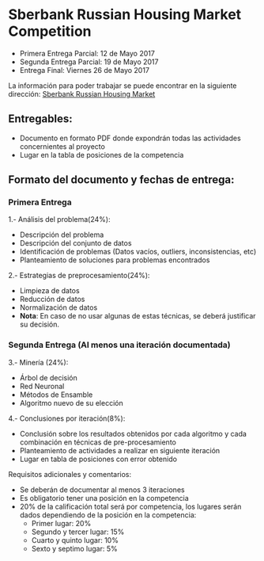 # Sberbank Russian Housing Market Competition

* Primera Entrega Parcial: 12 de Mayo 2017
* Segunda Entrega Parcial: 19 de Mayo 2017
* Entrega Final: Viernes 26 de Mayo 2017

La información para poder trabajar se puede encontrar en la siguiente dirección:
[Sberbank Russian Housing Market](https://www.kaggle.com/c/sberbank-russian-housing-market/rules)


## Entregables:
* Documento en formato PDF donde expondrán todas las actividades concernientes al proyecto
* Lugar en la tabla de posiciones de la competencia

## Formato del documento y fechas de entrega:


### Primera Entrega
1.- Análisis del problema(24%):
* Descripción del problema
* Descripción del conjunto de datos
* Identificación de problemas (Datos vacíos, outliers, inconsistencias, etc)
* Planteamiento de soluciones para problemas encontrados


2.- Estrategias de preprocesamiento(24%):
* Limpieza de datos
* Reducción de datos
* Normalización de datos
* **Nota**: En caso de no usar algunas de estas técnicas, se deberá justificar su decisión.

### Segunda Entrega (Al menos una iteración documentada)
3.- Minería (24%):
* Árbol de decisión
* Red Neuronal
* Métodos de Ensamble
* Algoritmo nuevo de su elección

4.- Conclusiones por iteración(8%):
* Conclusión sobre los resultados obtenidos por cada algoritmo y cada combinación en técnicas de pre-procesamiento
* Planteamiento de actividades a realizar en siguiente iteración
* Lugar en tabla de posiciones con error obtenido

Requisitos adicionales y comentarios:
* Se deberán de documentar al menos 3 iteraciones
* Es obligatorio tener una posición en la competencia
* 20% de la calificación total será por competencia, los lugares serán dados dependiendo de la posición en la competencia:
  * Primer lugar: 20%
  * Segundo y tercer lugar: 15%
  * Cuarto y quinto lugar: 10%
  * Sexto y septimo lugar: 5%